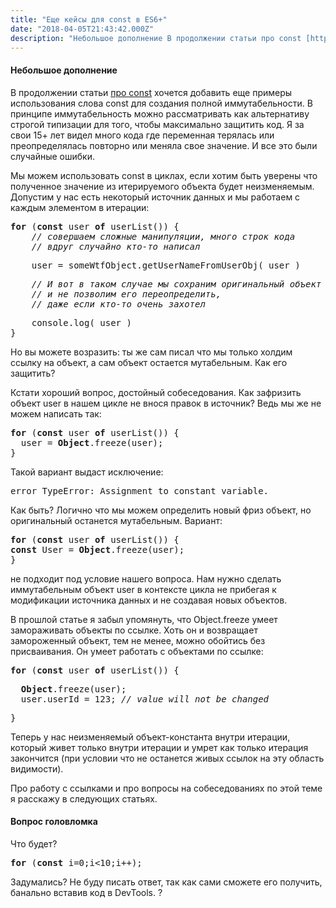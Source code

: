 ```yaml
---
title: "Еще кейсы для const в ES6+"
date: "2018-04-05T21:43:42.000Z"
description: "Небольшое дополнение В продолжении статьи про const [https://medium.com/@frontman/const-%D0%B2-js-%D0%B4%D0%B5%D0%BB%D0%B0%D0%B5"
---
```


<h4>Небольшое дополнение</h4>
<p>В продолжении статьи <a href="https://medium.com/@frontman/const-%D0%B2-js-%D0%B4%D0%B5%D0%BB%D0%B0%D0%B5%D1%82-%D1%81%D0%B2%D0%BE%D1%8E-%D1%80%D0%B0%D0%B1%D0%BE%D1%82%D1%83-%D0%BF%D1%80%D0%B0%D0%B2%D0%B8%D0%BB%D1%8C%D0%BD%D0%BE-b346353d9cce" target="_blank" rel="noopener noreferrer">про const</a> хочется добавить еще примеры использования слова const для создания полной иммутабельности. В принципе иммутабельность можно рассматривать как альтернативу строгой типизации для того, чтобы максимально защитить код. Я за свои 15+ лет видел много кода где переменная терялась или преопределялась повторно или меняла свое значение. И все это были случайные ошибки.</p>
<p>Мы можем использовать const в циклах, если хотим быть уверены что полученное значение из итерируемого объекта будет неизменяемым. Допустим у нас есть некоторый источник данных и мы работаем с каждым элементом в итерации:</p>
<pre><strong>for</strong> (<strong>const</strong> user <strong>of</strong> userList()) {<br><em>    // совершаем сложные манипуляции, много строк кода<br>    // вдруг случайно кто-то написал</em></pre>
<pre>    user = someWtfObject.getUserNameFromUserObj( user )</pre>
<pre><em>    // И вот в таком случае мы сохраним оригинальный объект<br>    // и не позволим его переопределить,<br>    // даже если кто-то очень захотел</em></pre>
<pre>    console.log( user )<br>}</pre>
<p>Но вы можете возразить: ты же сам писал что мы только холдим ссылку на объект, а сам объект остается мутабельным. Как его защитить?</p>
<p>Кстати хороший вопрос, достойный собеседования. Как зафризить объект user в нашем цикле не внося правок в источник? Ведь мы же не можем написать так:</p>
<pre><strong>for</strong> (<strong>const</strong> user <strong>of</strong> userList()) {<br>  user = <strong>Object</strong>.freeze(user);<br>}</pre>
<p>Такой вариант выдаст исключение:</p>
<pre>error TypeError: Assignment to constant variable.</pre>
<p>Как быть? Логично что мы можем определить новый фриз объект, но оригинальный останется мутабельным. Вариант:</p>
<pre><strong>for</strong> (<strong>const</strong> user <strong>of</strong> userList()) {<br><strong>const</strong> User = <strong>Object</strong>.freeze(user);<br>}</pre>
<p>не подходит под условие нашего вопроса. Нам нужно сделать иммутабельным объект user в контексте цикла не прибегая к модификации источника данных и не создавая новых объектов.</p>
<p>В прошлой статье я забыл упомянуть, что Object.freeze умеет замораживать объекты по ссылке. Хоть он и возвращает замороженный объект, тем не менее, можно обойтись без присваивания. Он умеет работать с объектами по ссылке:</p>
<pre><strong>for</strong> (<strong>const</strong> user <strong>of</strong> userList()) {</pre>
<pre>  <strong>Object</strong>.freeze(user);<br>  user.userId = 123; <em>// value will not be changed </em></pre>
<pre>}</pre>
<p>Теперь у нас неизменяемый объект-константа внутри итерации, который живет только внутри итерации и умрет как только итерация закончится (при условии что не останется живых ссылок на эту область видимости).</p>
<p>Про работу c ссылками и про вопросы на собеседованиях по этой теме я расскажу в следующих статьях.</p>
<h4>Вопрос головломка</h4>
<p>Что будет?</p>
<pre><strong>for</strong> (<strong>const</strong> i=0;i&lt;10;i++);</pre>
<p>Задумались? Не буду писать ответ, так как сами сможете его получить, банально вставив код в DevTools. ?</p>



